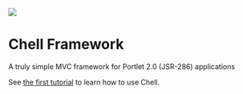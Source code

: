 ![](http://dl.dropbox.com/u/3121809/Chell-small.png)

Chell Framework
================

A truly simple MVC framework for Portlet 2.0 (JSR-286) applications

See [the first tutorial](https://github.com/Serli/Chell/wiki/QuickStart) to learn how to use Chell.